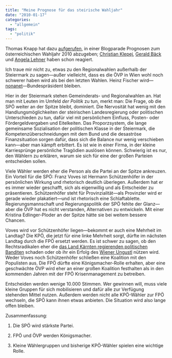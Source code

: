 ```yaml
---
title: "Meine Prognose für das steirische Wahljahr"
date: "2010-01-17"
categories: 
  - "allgemein"
tags: 
  - "politik"
---
```


Thomas Knapp hat dazu [aufgerufen](http://feuerhaken.org/blogparade-wahljahr-2010/ "Blogparade: Wahljahr 2010 - Innenpolitik - Feuerhaken.org"), in einer Blogparade Prognosen zum österreichischen Wahljahr 2010 abzugeben; [Christian Klepej](http://www.look.at/enlargeyourpen/archives/003818.html "EnlargeYourEntry"), [Gerald Bäck](http://www.baeck.at/blog/2010/01/14/blogparade-wahljahr-2010/ "Blogparade: Wahljahr 2010 | BäckBlog") und [Angela Lehner](http://weltbeobachterin.blog.de/2010/01/14/wahlprognose-7756106/ "Wahlprognose - Weltbeobachterin") haben schon reagiert.

Ich traue mir nicht zu, etwas zu den Regionalwahlen außerhalb der Steiermark zu sagen—außer vielleicht, dass es die ÖVP in Wien wohl noch schwerer haben wird als bei den letzten Wahlen. Heinz Fischer wird—[nonanet](http://www.ostarrichi.org/wort-11028-reise-at-nona%3B+nonanet.html "nona; nonanet > ohnehin klar; was denkst du denn? (Österreichisches Wörterbuch)")—Bundespräsident bleiben.

Hier in der Steiermark stehen Gemeinderats- und Regionalwahlen an. Hat man mit Leuten im Umfeld _der Politik_ zu tun, merkt man: Die Frage, ob die SPÖ weiter an der Spitze bleibt, dominiert. Die Nervosität hat wenig mit den Handlungsmöglichkeiten der steirischen Landesregierung oder politischen Unterschieden zu tun, dafür viel mit persönlichem Einfluss, Posten- oder Fördergeldvergaben und Eitelkeiten. Das Proporzsystem, die lange gemeinsame Sozialisation der politischen Klasse in der Steiermark, die Kompetenzüberschneidungen mit dem Bund und die desaströse Finanzsituation sorgen dafür, dass sich die Balance nur wenig verschieben kann—aber man kämpft erbittert. Es ist wie in einer Firma, in der kleine Karriesprünge persönliche Tragödien auslösen können. Schwierig ist es nur, den Wählern zu erklären, warum sie sich für eine der großen Parteien entscheiden sollen.

Viele Wähler werden eher die Person als die Partei an der Spitze ankreuzen. Ein Vorteil für die SPÖ: Franz Voves ist Hermann Schützenhöfer in der persönlichen Wirkung und rhetorisch deutlich überlegen. Außerdem hat er es immer wieder geschafft, sich als eigenwillig und als Entscheider zu präsentieren. Schützenhöfer steht für Provinzialität—als Provinzler wird er gerade wieder plakatiert—und ist rhetorisch eine Schlaftablette. Regierungsmannschaft und Regierungspolitik der SPÖ fehlte der Glanz—aber die ÖVP hat es nicht verstanden, Alternativen zu entwickeln. Mit einer Kristina Edlinger-Ploder an der Spitze hätte sie bei weitem bessere Chancen.

Voves wird vor Schützenhöfer liegen—bekommt er auch eine Mehrheit im Landtag? Die KPÖ, die jetzt für eine linke Mehrheit sorgt, dürfte im nächsten Landtag durch die FPÖ ersetzt werden. Es ist schwer zu sagen, ob den Rechtsradikalen eher die [das Land Kärnten regierenden politischen Banditen](http://derstandard.at/1262209668227/Kommentar-der-anderen-Die-Totenkulterer-von-Kaernten "das Land Kärnten regierenden politischen Banditen") schaden oder ob ihr ein Erfolg des [Wiener Ungustl](http://www.youtube.com/watch?v=-JUhh_ng07M "YouTube - Wir sind Kaiser - HC Strache im Gespräch mit Robert Heinrich 01/02") nützen wird. Weder Voves noch Schützenhöfer schließen eine Koalition mit den Populisten aus. Die FPÖ dürfte eine Königsmacher-Rolle erhalten, aber eine geschwächte ÖVP wird eher an einer großen Koalition festhalten als in den kommenden Jahren mit der FPÖ Krisenmanagement zu betreiben.

Entscheiden werden wenige 10.000 Stimmen. Wer gewinnen will, muss viele kleine Gruppen für sich mobilisieren und dafür alle zur Verfügung stehenden Mittel nutzen. Außerdem werden nicht alle KPÖ-Wähler zur FPÖ wechseln, die SPÖ kann ihnen etwas anbieten. Die Situation wird also lange offen bleiben.

Zusammenfassung:

1. Die SPÖ wird stärkste Partei.
    
2. FPÖ und ÖVP werden Königsmacher.
    
3. Kleine Wählergruppen und bisherige KPÖ-Wähler spielen eine wichtige Rolle.
